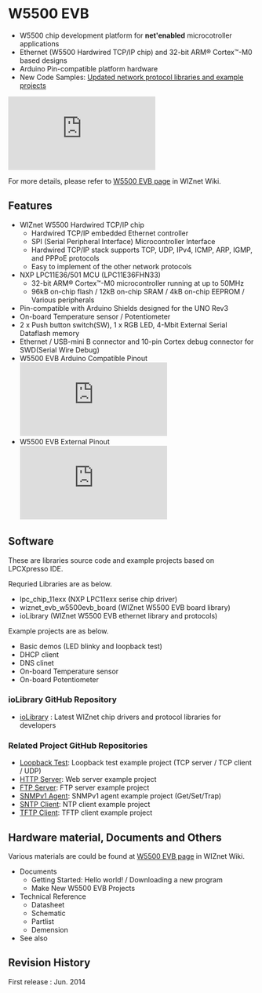 # W5500 EVB
- W5500 chip development platform for **net'enabled** microcotroller applications
- Ethernet (W5500 Hardwired TCP/IP chip) and 32-bit ARM® Cortex™-M0 based designs
- Arduino Pin-compatible platform hardware
- New Code Samples: [Updated network protocol libraries and example projects](https://github.com/Wiznet/W5500_EVB/blob/master/README.md#related-project-github-repositories)

<!-- W5500 EVB pic -->
![W5500 EVB](http://wizwiki.net/wiki/lib/exe/fetch.php?media=products:w5500:w5500_evb:w5500-evb_side.png "W5500 EVB")

For more details, please refer to [W5500 EVB page](http://wizwiki.net/wiki/doku.php?id=products:w5500:w5500_evb) in WIZnet Wiki.

## Features
- WIZnet W5500 Hardwired TCP/IP chip
  - Hardwired TCP/IP embedded Ethernet controller
  - SPI (Serial Peripheral Interface) Microcontroller Interface
  - Hardwired TCP/IP stack supports TCP, UDP, IPv4, ICMP, ARP, IGMP, and PPPoE protocols
  - Easy to implement of the other network protocols
- NXP LPC11E36/501 MCU (LPC11E36FHN33)
  - 32-bit ARM® Cortex™-M0 microcontroller running at up to 50MHz
  - 96kB on-chip flash / 12kB on-chip SRAM / 4kB on-chip EEPROM / Various peripherals
- Pin-compatible with Arduino Shields designed for the UNO Rev3
- On-board Temperature sensor / Potentiometer
- 2 x Push button switch(SW), 1 x RGB LED, 4-Mbit External Serial Dataflash memory
- Ethernet / USB-mini B connector and 10-pin Cortex debug connector for SWD(Serial Wire Debug)
- W5500 EVB Arduino Compatible Pinout
![W5500 EVB Arduino Compatible Pinout](http://wizwiki.net/wiki/lib/exe/fetch.php?media=products:w5500:w5500_evb:w5500_evb_v1.0_arduino_pin_map.png "W5500 EVB Arduino Compatible Pinout")
- W5500 EVB External Pinout
![W5500 EVB External Pinout](http://wizwiki.net/wiki/lib/exe/fetch.php?media=products:w5500:w5500_evb:w5500_evb_v1.0_external_pin_map.png "W5500 EVB External Pinout")

## Software
These are libraries source code and example projects based on LPCXpresso IDE.

Requried Libraries are as below.
- lpc_chip_11exx (NXP LPC11exx serise chip driver)
- wiznet_evb_w5500evb_board (WIZnet W5500 EVB board library)
- ioLibrary (WIZnet W5500 EVB ethernet library and protocols)

Example projects are as below.
- Basic demos (LED blinky and loopback test)
- DHCP client
- DNS clinet
- On-board Temperature sensor
- On-board Potentiometer

### ioLibrary GitHub Repository
- [ioLibrary](https://github.com/Wiznet/ioLibrary_Driver) : Latest WIZnet chip drivers and protocol libraries for developers

### Related Project GitHub Repositories
- [Loopback Test](https://github.com/Wiznet/Loopback_LPC11E36_LPCXpresso): Loopback test example project (TCP server / TCP client / UDP)
- [HTTP Server](https://github.com/Wiznet/HTTPServer_LPC11E36_LPCXpresso): Web server example project
- [FTP Server](https://github.com/Wiznet/FTP_LPC11E36_LPCXpresso): FTP server example project
- [SNMPv1 Agent](https://github.com/Wiznet/SNMP_LPC11E36_LPCXpresso): SNMPv1 agent example project (Get/Set/Trap)
- [SNTP Client](https://github.com/Wiznet/SNTP_LPC11E36_LPCXpresso): NTP client example project
- [TFTP Client](https://github.com/Wiznet/TFTP_LPC11E36_LPCXpresso): TFTP client example project

## Hardware material, Documents and Others
Various materials are could be found at [W5500 EVB page](http://wizwiki.net/wiki/doku.php?id=products:w5500:w5500_evb) in WIZnet Wiki.
- Documents
  - Getting Started: Hello world! / Downloading a new program
  - Make New W5500 EVB Projects
- Technical Reference
  - Datasheet
  - Schematic
  - Partlist
  - Demension
- See also



## Revision History
First release : Jun. 2014
